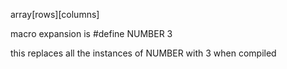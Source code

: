 array[rows][columns]

macro expansion is 
#define NUMBER 3

this replaces all the instances of NUMBER with 3 when compiled